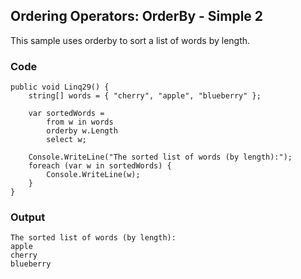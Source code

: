 ## Ordering Operators: OrderBy - Simple 2 ##

This sample uses orderby to sort a list of words by length.

### Code ###

```
public void Linq29() {
    string[] words = { "cherry", "apple", "blueberry" };
    
    var sortedWords =
        from w in words
        orderby w.Length
        select w;
    
    Console.WriteLine("The sorted list of words (by length):");
    foreach (var w in sortedWords) {
        Console.WriteLine(w);
    }
}

```

### Output ###

```
The sorted list of words (by length):
apple
cherry
blueberry
```
